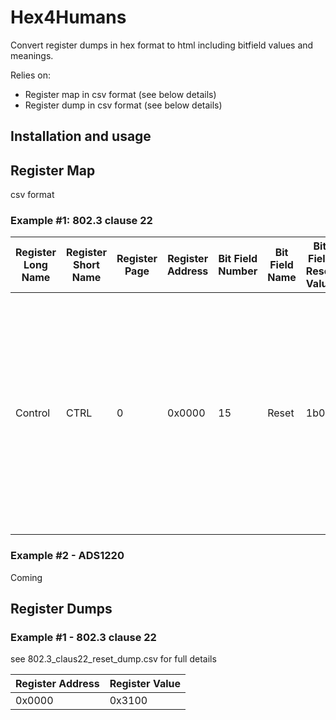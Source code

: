# Hex4Humans
Convert register dumps in hex format to html including bitfield values and meanings.

Relies on:
* Register map in csv format (see below details)
* Register dump in csv format (see below details)

## Installation and usage


## Register Map 
csv format 

### Example #1: 802.3 clause 22

| Register Long Name|Register Short Name|Register Page|Register Address|Bit Field Number|Bit Field Name|Bit Field Reset Value|Bit Field Description|Bit Field Enumerations|
|-------------------|-------------------|-------------|----------------|----------------|----------|---------------------|---------------------|----------------------|
| Control|CTRL|0|0x0000|15|Reset|1b0|"PHY Software Reset: Writing a 1 to this bit resets the PHY PCS registers. When the reset operation is completed, this bit is cleared to 0 automatically. PHY Vendor Specific registers will not be cleared." | 1h = "Initiate software Reset / Reset in Progress" 0h = "Normal Operation"|

### Example #2 - ADS1220
Coming

## Register Dumps

### Example #1 - 802.3 clause 22
see 802.3_claus22_reset_dump.csv for full details

| Register Address|Register Value|
|-----------------|--------------|
|0x0000           |0x3100        |
